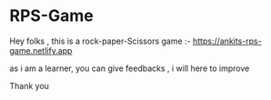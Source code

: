 # RPS-Game
Hey folks , this is a rock-paper-Scissors game  :- https://ankits-rps-game.netlify.app



as i am a learner, you can give feedbacks , i will here to improve


Thank you 
